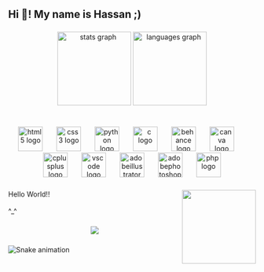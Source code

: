 <h2 align="left">Hi 👋! My name is Hassan ;)</h2>

###

<div align="center">
  <img src="https://github-readme-stats.vercel.app/api?username=iiihassanii&hide_title=false&hide_rank=false&show_icons=true&include_all_commits=true&count_private=true&disable_animations=false&theme=dracula&locale=en&hide_border=false" height="150" alt="stats graph"  />
  <img src="https://github-readme-stats.vercel.app/api/top-langs?username=iiihassanii&locale=en&hide_title=false&layout=compact&card_width=320&langs_count=5&theme=dracula&hide_border=false" height="150" alt="languages graph"  />
</div>

###

<br clear="both">

<div align="center">
  <img src="https://cdn.jsdelivr.net/gh/devicons/devicon/icons/html5/html5-original.svg" height="50" alt="html5 logo"  />
  <img width="20" />
  <img src="https://cdn.jsdelivr.net/gh/devicons/devicon/icons/css3/css3-original.svg" height="50" alt="css3 logo"  />
  <img width="20" />
  <img src="https://cdn.jsdelivr.net/gh/devicons/devicon/icons/python/python-original.svg" height="50" alt="python logo"  />
  <img width="20" />
  <img src="https://cdn.jsdelivr.net/gh/devicons/devicon/icons/c/c-original.svg" height="50" alt="c logo"  />
  <img width="20" />
  <img src="https://cdn.jsdelivr.net/gh/devicons/devicon/icons/behance/behance-original.svg" height="50" alt="behance logo"  />
  <img width="20" />
  <img src="https://cdn.jsdelivr.net/gh/devicons/devicon/icons/canva/canva-original.svg" height="50" alt="canva logo"  />
  <img width="20" />
  <img src="https://cdn.jsdelivr.net/gh/devicons/devicon/icons/cplusplus/cplusplus-original.svg" height="50" alt="cplusplus logo"  />
  <img width="20" />
  <img src="https://cdn.jsdelivr.net/gh/devicons/devicon/icons/vscode/vscode-original.svg" height="50" alt="vscode logo"  />
  <img width="20" />
  <img src="https://skillicons.dev/icons?i=ai" height="50" alt="adobeillustrator logo"  />
  <img width="20" />
  <img src="https://skillicons.dev/icons?i=ps" height="50" alt="adobephotoshop logo"  />
  <img width="20" />
  <img src="https://skillicons.dev/icons?i=php" height="50" alt="php logo"  />
</div>

###

<img align="right" height="150" src="https://media1.giphy.com/media/TQGaUJnE47XbyN4gY7/200w.webp?cid=ecf05e47gbvb0wcficla4uq6yp8szr3mmqiy4ws8apbg363e&ep=v1_gifs_search&rid=200w.webp&ct=g"  />

###

<p align="left">Hello World!!<br><br>^_^</p>

###

<div align="center">
  <img src="https://profile-counter.glitch.me/iiihassanii/count.svg?"  />
</div>

###

<img src="https://raw.githubusercontent.com/iiihassanii/iiihassanii/output/snake.svg" alt="Snake animation" />

###
